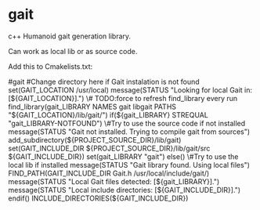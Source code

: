 # gait
c++ Humanoid gait generation library.


Can work as local lib or as source code.

Add this to Cmakelists.txt:

\#gait
\#Change directory here if Gait instalation is not found
set(GAIT_LOCATION /usr/local)
message(STATUS "Looking for local Gait in: [${GAIT_LOCATION}].")
\# TODO:force to refresh find_library every run
find_library(gait_LIBRARY NAMES gait libgait PATHS "${GAIT_LOCATION}/lib/gait/")
if(${gait_LIBRARY} STREQUAL "gait_LIBRARY-NOTFOUND")
    \#Try to use the source code if not installed
    message(STATUS "Gait not installed. Trying to compile gait from sources")
    add_subdirectory(${PROJECT_SOURCE_DIR}/lib/gait)
    set(GAIT_INCLUDE_DIR ${PROJECT_SOURCE_DIR}/lib/gait/src ${GAIT_INCLUDE_DIR})
    set(gait_LIBRARY "gait")
else()
    \#Try to use the local lib if installed
    message(STATUS "Gait library found. Using local files")
    FIND_PATH(GAIT_INCLUDE_DIR Gait.h /usr/local/include/gait/)
    message(STATUS "Local Gait files detected: [${gait_LIBRARY}].")
    message(STATUS "Local include directories: [${GAIT_INCLUDE_DIR}].")
endif()
INCLUDE_DIRECTORIES(${GAIT_INCLUDE_DIR})
